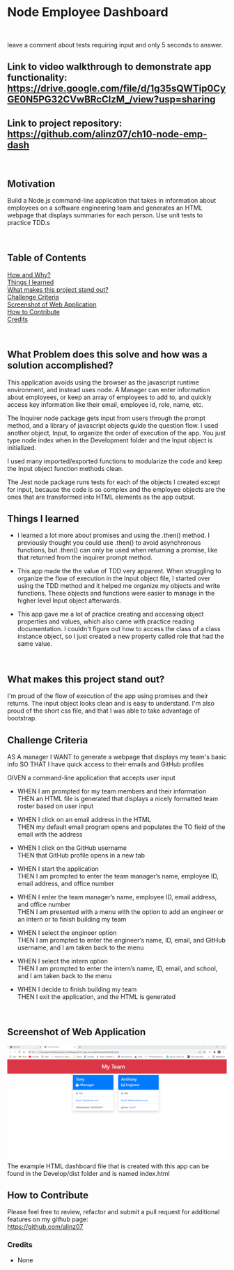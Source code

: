 # Node Employee Dashboard
<br/>

leave a comment about tests requiring input and only 5 seconds to answer.


## **Link** to video walkthrough to demonstrate app functionality: https://drive.google.com/file/d/1g35sQWTip0CyGE0N5PG32CVwBRcClzM_/view?usp=sharing 
## **Link** to project repository: https://github.com/alinz07/ch10-node-emp-dash 
<br/>

## **Motivation**
Build a Node.js command-line application that takes in information about employees on a software engineering team and generates an HTML webpage that displays summaries for each person. Use unit tests to practice TDD.s

<br/>

## **Table of Contents**
[How and Why?](#what-problem-does-this-solve-and-how-was-a-solution-accomplished) <br/>
[Things I learned](#things-i-learned) <br/>
[What makes this project stand out?](#what-makes-this-project-stand-out) <br/>
[Challenge Criteria](#challenge-criteria)<br/>
[Screenshot of Web Application](#screenshot-of-web-application)<br/>
[How to Contribute](#how-to-contribute)<br/>
[Credits](#credits)<br/>
  
<br/>

## **What Problem does this solve and how was a solution accomplished?**
This application avoids using the browser as the javascript runtime environment, and instead uses node. A Manager can enter information about employees, or keep an array of employees to add to, and quickly access key information like their email, employee id, role, name, etc.

The Inquirer node package gets input from users through the prompt method, and a library of javascript objects guide the question flow. I used another object, Input, to organize the order of execution of the app. You just type node index when in the Development folder and the Input object is initialized.

I used many imported/exported functions to modularize the code and keep the Input object function methods clean.

The Jest node package runs tests for each of the objects I created except for input, because the code is so complex and the employee objects are the ones that are transformed into HTML elements as the app output.
<br/>

## **Things I learned**

* I learned a lot more about promises and using the .then() method. I previously thought you could use .then() to avoid
asynchronous functions, but .then() can only be used when returning a promise, like that returned from the inquirer prompt method.

* This app made the the value of TDD very apparent. When struggling to organize the flow of execution in the Input object file, I started over using the TDD method and it helped me organize my objects and write functions. These objects and functions were easier to manage in the higher level Input object afterwards.

* This app gave me a lot of practice creating and accessing object properties and values, which also came with practice reading documentation. I couldn't figure out how to access the class of a class instance object, so I just created a new property called role that had the same value.

<br/>

## **What makes this project stand out?**

I'm proud of the flow of execution of the app using promises and their returns. The input object looks clean and is easy to understand. I'm also proud of the short css file, and that I was able to take advantage of bootstrap.
<br/>

## **Challenge Criteria**
AS A manager
I WANT to generate a webpage that displays my team's basic info
SO THAT I have quick access to their emails and GitHub profiles

GIVEN a command-line application that accepts user input<br/>

* WHEN I am prompted for my team members and their information<br/>
THEN an HTML file is generated that displays a nicely formatted team roster based on user input

* WHEN I click on an email address in the HTML <br/>
THEN my default email program opens and populates the TO field of the email with the address

* WHEN I click on the GitHub username </br>
THEN that GitHub profile opens in a new tab

* WHEN I start the application<br/>
THEN I am prompted to enter the team manager’s name, employee ID, email address, and office number

* WHEN I enter the team manager’s name, employee ID, email address, and office number<br/>
THEN I am presented with a menu with the option to add an engineer or an intern or to finish building my team

* WHEN I select the engineer option<br/>
THEN I am prompted to enter the engineer’s name, ID, email, and GitHub username, and I am taken back to the menu

* WHEN I select the intern option<br/>
THEN I am prompted to enter the intern’s name, ID, email, and school, and I am taken back to the menu

* WHEN I decide to finish building my team<br/>
THEN I exit the application, and the HTML is generated

<br/>

## **Screenshot of Web Application**
![png-of-webapp](./Develop/src/screenshot.png)
The example HTML dashboard file that is created with this app can be found in the Develop/dist folder and is named index.html
<br/>

## **How to Contribute**
Please feel free to review, refactor and submit a pull request for additional features on my github page: <br/>
https://github.com/alinz07 

### **Credits**
* None
